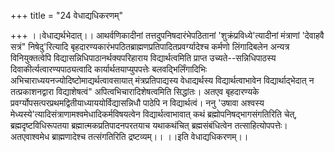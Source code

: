 +++
title = "24 वेधाद्यधिकरणम्"

+++
।।वेधाद्यर्थभेदात्।। आथर्वणिकादीनां तत्तदुपनिषदारंभेपठितानां 'शुक्रंप्रविध्ये'त्यादीनां मंत्राणां 'देवाहवै सत्रं" निषेदु'रित्यादि बृहदारण्यकारंभपठितब्राह्मणप्रतिपादितप्रवर्ग्यादेश्च कर्मणो लिंगादिबलेन अन्यत्र विनियुक्तत्वेपि विद्यासन्निधिपाठानर्थक्यपरिहाराय विद्यार्थत्वमिति प्राप्त उच्यते--सन्निधिपाठस्य दिवाकीर्त्यत्वारण्यपाठ्यत्वादि कार्यार्थतयाप्युपपत्तेः बलवद्भिर्लिंगादिभिः अभिचाराध्ययनज्योदिष्टोमाद्यर्थत्वावसायात् मंत्रप्रतिपाद्यस्य वेधाद्यर्थस्य विद्यार्थत्वाभावेन विद्यार्थाद्भेदात् न तत्प्रकाशनद्वारा विद्याशेषत्वं" अपित्वभिचारादिशेषत्वमिति सिद्धांतः। अतएव बृहदारण्यके प्रवर्ग्योपसत्परप्रथमद्वितीयाध्याययोर्विद्यासन्निधौ पाठेपि न विद्यार्थत्वं। ननु 'उषावा अश्वस्य मेध्यस्ये'त्यादिसंत्राणामश्वमेधादिकर्मविषयत्वेन विद्यार्थत्वाभावात् कथं ब्रह्मोपनिषद्भागसंगतिरिति चेत्, ब्रह्मदृष्टविधिरूपतया ब्रह्मात्मकप्रतिपादनपरतयाच यथाकथंचित् ब्रह्मसंबंधित्वेन तत्साहित्योपपत्तेः। अतएवाश्वमेध ब्राह्मणादेश्च तत्संगतिरिति द्रष्टव्यम्।। ।।इति वेधाद्यधिकरणम्।।